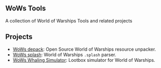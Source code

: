 ## WoWs Tools

A collection of World of Warships Tools and related projects

## Projects
* [WoWs depack](https://github.com/wows-tools/wows-depack): Open Source World of Warships resource unpacker.
* [WoWs splash](https://github.com/wows-tools/wows-depack): World of Warships `.splash` parser.
* [WoWs Whaling Simulator](https://github.com/wows-tools/wows-whaling-simulator): Lootbox simulator for World of Warships.
